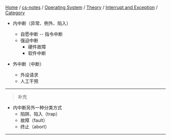 [Home](https://mengxianbin.github.io) /
[cs-notes](https://mengxianbin.github.io/cs-notes/site) /
[Operating System](https://mengxianbin.github.io/cs-notes/site/Operating%20System) /
[Theory](https://mengxianbin.github.io/cs-notes/site/Operating%20System/Theory) /
[Interrupt and Exception](https://mengxianbin.github.io/cs-notes/site/Operating%20System/Theory/Interrupt%20and%20Exception) /
[Category](https://mengxianbin.github.io/cs-notes/site/Operating%20System/Theory/Interrupt%20and%20Exception/Category)

* 内中断（异常、例外、陷入）
    * 自愿中断 -- 指令中断
    * 强迫中断
        * 硬件故障
        * 软件中断

* 外中断（中断）
    * 外设请求
    * 人工干预

---

> 补充

* 内中断另外一种分类方式
    * 陷阱、陷入（trap）
    * 故障（fault）
    * 终止（abort）

---
